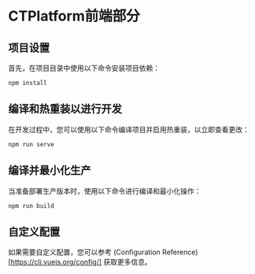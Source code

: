 # CTPlatform前端部分

## 项目设置
首先，在项目目录中使用以下命令安装项目依赖：
```
npm install
```

## 编译和热重装以进行开发
在开发过程中，您可以使用以下命令编译项目并启用热重装，以立即查看更改：
```
npm run serve
```

## 编译并最小化生产
当准备部署生产版本时，使用以下命令进行编译和最小化操作：
```
npm run build
```

## 自定义配置
如果需要自定义配置，您可以参考 (Configuration Reference)[https://cli.vuejs.org/config/] 获取更多信息。